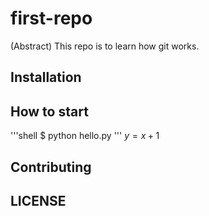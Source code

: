 # first-repo

(Abstract) This repo is to learn how git works.

## Installation

## How to start
'''shell
$ python hello.py
'''
$y=x+1$
## Contributing

## LICENSE
